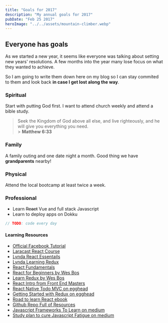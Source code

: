 ```yaml
---
title: "Goals for 2017"
description: "My annual goals for 2017"
pubDate: "Feb 25 2017"
heroImage: "../../assets/mountain-climber.webp"
---
```


## Everyone has goals

As we started a new year, it seems like everyone was talking about setting new years' resolutions. A few months into the year many lose focus on what they wanted to achieve.

So I am going to write them down here on my blog so I can stay commited to them and look back **in case I get lost along the way**.

### Spiritual

Start with putting God first. I want to attend church weekly and attend a bible study.

> Seek the Kingdom of God above all else, and live righteously, and he will give you everything you need. <br/> > **Matthew 6:33**

### Family

A family outing and one date night a month. Good thing we have **grandparents** nearby!

### Physical

Attend the local bootcamp at least twice a week.

### Professional

- Learn ~~React~~ Vue and full stack Javascript
- Learn to deploy apps on Dokku

```js
// TODO: code every day
```

#### Learning Resources

- [Official Facebook Tutorial][fb-tut]
- [Laracast React Course][laracast]
- [Lynda React Essentails][lynda-react]
- [Lynda Learning Redux][lynda-redux]
- [React Fundamentals][react-fundamentals]
- [React for Beginners by Wes Bos][wesbos-react]
- [Learn Redux by Wes Bos][wesbos-redux]
- [React Intro from Front End Masters][frontend-masters]
- [React Native Todo MVC on egghead][react-native-egghead]
- [Getting Started with Redux on egghead][redux-egghead]
- [Road to learn React ebook][react-ebook]
- [Github Repo Full of Resources][awesome-react]
- [Javascript Frameworks To Learn on medium][js-medium]
- [Study plan to cure Javascript Fatigue on medium][js-fatigue]

[fb-tut]: https://facebook.github.io/react/tutorial/tutorial.html
[laracast]: https://laracasts.com/series/do-you-react
[lynda-react]: https://www.lynda.com/React-js-tutorials/React-js-Essential-Training/496905-2.html
[lynda-redux]: https://www.lynda.com/React-js-tutorials/Learning-Redux/540345-2.html
[wesbos-react]: https://reactforbeginners.com/
[wesbos-redux]: https://learnredux.com/
[frontend-masters]: https://frontendmasters.com/courses/react-intro/
[react-fundamentals]: https://online.reacttraining.com/p/reactjsfundamentals
[react-ebook]: https://www.robinwieruch.de/the-road-to-learn-react/
[awesome-react]: https://github.com/enaqx/awesome-react
[react-native-egghead]: https://egghead.io/courses/build-a-react-native-todomvc-application
[redux-egghead]: https://egghead.io/courses/getting-started-with-redux
[js-medium]: https://medium.com/javascript-scene/top-javascript-frameworks-topics-to-learn-in-2017-700a397b711#.gsuwqiv2c
[js-fatigue]: https://medium.freecodecamp.com/a-study-plan-to-cure-javascript-fatigue-8ad3a54f2eb1#.qi2xbx1gn
